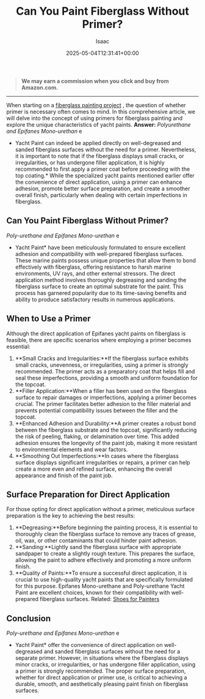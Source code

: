 ﻿---
author: Isaac
layout: post
title: Can You Paint Fiberglass Without Primer?
date: '2025-05-04T12:31:41+00:00'
categories:
- DIY Paintings
tags: []
slug: /can-you-paint-fiberglass-without-primer/
lastmod: 2025-05-07T12:21:26+03:00
---
> **We may earn a commission when you click and buy from Amazon.com.**
>

---
When starting on a
[fiberglass painting project](https://pestpolicy.com/how-to-paint-a-fiberglass-boat/)
, the question of whether primer is necessary often comes to mind. In this comprehensive article, we will delve into the concept of using primers for fiberglass painting and explore the unique characteristics of yacht paints.
**Answer:**
*Polyurethane and Epifanes Mono-urethan*
e
* Yacht Paint can indeed be applied directly on well-degreased and sanded fiberglass surfaces without the need for a primer. Nevertheless, it is important to note that if the fiberglass displays small cracks, or irregularities, or has undergone filler application, it is highly recommended to first apply a primer coat before proceeding with the top coating.*
While the specialized yacht paints mentioned earlier offer the convenience of direct application, using a primer can enhance adhesion, promote better surface preparation, and create a smoother overall finish, particularly when dealing with certain imperfections in fiberglass.
## Can You Paint Fiberglass Without Primer?
*Poly-urethane and Epifanes Mono-urethan*
e
* Yacht Paint*
have been meticulously formulated to ensure excellent adhesion and compatibility with well-prepared fiberglass surfaces.
These marine paints possess unique properties that allow them to bond effectively with fiberglass, offering resistance to harsh marine environments, UV rays, and other external stressors.
The direct application method involves thoroughly degreasing and sanding the fiberglass surface to create an optimal substrate for the paint.
This process has garnered popularity due to its time-saving benefits and ability to produce satisfactory results in numerous applications.
## **When to Use a Primer**
Although the direct application of Epifanes yacht paints on fiberglass is feasible, there are specific scenarios where employing a primer becomes essential:
1. **Small Cracks and Irregularities:**If the fiberglass surface exhibits small cracks, unevenness, or irregularities, using a primer is strongly recommended. The primer acts as a preparatory coat that helps fill and seal these imperfections, providing a smooth and uniform foundation for the topcoat.
2. **Filler Application:**When a filler has been used on the fiberglass surface to repair damages or imperfections, applying a primer becomes crucial. The primer facilitates better adhesion to the filler material and prevents potential compatibility issues between the filler and the topcoat.
3. **Enhanced Adhesion and Durability:**A primer creates a robust bond between the fiberglass substrate and the topcoat, significantly reducing the risk of peeling, flaking, or delamination over time. This added adhesion ensures the longevity of the paint job, making it more resistant to environmental elements and wear factors.
4. **Smoothing Out Imperfections:**In cases where the fiberglass surface displays significant irregularities or repairs, a primer can help create a more even and refined surface, enhancing the overall appearance and finish of the paint job.
## **Surface Preparation for Direct Application**
For those opting for direct application without a primer, meticulous surface preparation is the key to achieving the best results:
1. **Degreasing:**Before beginning the painting process, it is essential to thoroughly clean the fiberglass surface to remove any traces of grease, oil, wax, or other contaminants that could hinder paint adhesion.
2. **Sanding:**Lightly sand the fiberglass surface with appropriate sandpaper to create a slightly rough texture. This prepares the surface, allowing the paint to adhere effectively and promoting a more uniform finish.
3. **Quality of Paints:**To ensure a successful direct application, it is crucial to use high-quality yacht paints that are specifically formulated for this purpose. Epifanes Mono-urethane and Poly-urethane Yacht Paint are excellent choices, known for their compatibility with well-prepared fiberglass surfaces.
Related:
[Shoes for Painters](https://pestpolicy.com/best-shoes-for-painters/)
## **Conclusion**
*Poly-urethane and Epifanes Mono-urethan*
e
* Yacht Paint*
offer the convenience of direct application on well-degreased and sanded fiberglass surfaces without the need for a separate primer.
However, in situations where the fiberglass displays minor cracks, or irregularities, or has undergone filler application, using a primer is strongly recommended.
The proper surface preparation, whether for direct application or primer use, is critical to achieving a durable, smooth, and aesthetically pleasing paint finish on fiberglass surfaces.